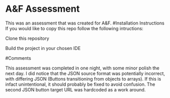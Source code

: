 # A&F Assessment
This was an assessment that was created for A&F.
#Installation Instructions
If you would like to copy this repo follow the following intructions:

Clone this repository

Build the project in your chosen IDE 

#Comments

This assessment was completed in one night, with some minor polish the next day.
I did notice that the JSON source format was potentially incorrect, with differing JSON 
(Buttons transitioning from objects to arrays). If this is infact unintentional, it should 
probably be fixed to avoid confusion. The second JSON button target URL was hardcoded 
as a work around.




